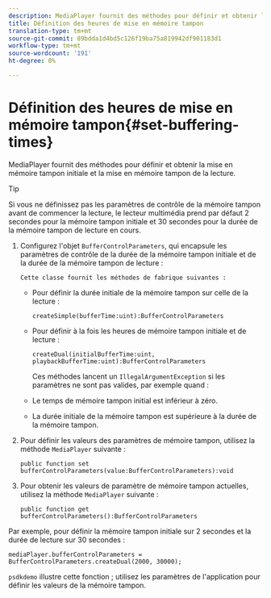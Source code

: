 ```yaml
---
description: MediaPlayer fournit des méthodes pour définir et obtenir la mise en mémoire tampon initiale et la mise en mémoire tampon de la lecture.
title: Définition des heures de mise en mémoire tampon
translation-type: tm+mt
source-git-commit: 89bdda1d4bd5c126f19ba75a819942df901183d1
workflow-type: tm+mt
source-wordcount: '191'
ht-degree: 0%

---
```



# Définition des heures de mise en mémoire tampon{#set-buffering-times}

MediaPlayer fournit des méthodes pour définir et obtenir la mise en mémoire tampon initiale et la mise en mémoire tampon de la lecture.

>[!TIP]
>
>Si vous ne définissez pas les paramètres de contrôle de la mémoire tampon avant de commencer la lecture, le lecteur multimédia prend par défaut 2 secondes pour la mémoire tampon initiale et 30 secondes pour la durée de la mémoire tampon de lecture en cours.

1. Configurez l&#39;objet `BufferControlParameters`, qui encapsule les paramètres de contrôle de la durée de la mémoire tampon initiale et de la durée de la mémoire tampon de lecture :

       Cette classe fournit les méthodes de fabrique suivantes :
   
   * Pour définir la durée initiale de la mémoire tampon sur celle de la lecture :

      ```
      createSimple(bufferTime:uint):BufferControlParameters
      ```

   * Pour définir à la fois les heures de mémoire tampon initiale et de lecture :

      ```
      createDual(initialBufferTime:uint, playbackBufferTime:uint):BufferControlParameters 
      ```

      Ces méthodes lancent un `IllegalArgumentException` si les paramètres ne sont pas valides, par exemple quand :

   * Le temps de mémoire tampon initial est inférieur à zéro.
   * La durée initiale de la mémoire tampon est supérieure à la durée de la mémoire tampon.

1. Pour définir les valeurs des paramètres de mémoire tampon, utilisez la méthode `MediaPlayer` suivante :

   ```
   public function set bufferControlParameters(value:BufferControlParameters):void
   ```

1. Pour obtenir les valeurs de paramètre de mémoire tampon actuelles, utilisez la méthode `MediaPlayer` suivante :

   ```
   public function get bufferControlParameters():BufferControlParameters
   ```

<!--<a id="example_B5C5004188574D8D8AB8525742767280"></a>-->

Par exemple, pour définir la mémoire tampon initiale sur 2 secondes et la durée de lecture sur 30 secondes :

```
mediaPlayer.bufferControlParameters = BufferControlParameters.createDual(2000, 30000); 
```

`psdkdemo` illustre cette fonction ; utilisez les paramètres de l&#39;application pour définir les valeurs de la mémoire tampon.
